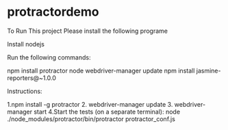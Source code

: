 protractordemo
==============
To Run This project Please install the following programe

Install nodejs

Run the following commands:

npm install protractor
node webdriver-manager update
npm install jasmine-reporters@~1.0.0



Instructions:

1.npm install -g protractor
2. webdriver-manager update
3. webdriver-manager start
4.Start the tests (on a separate terminal):  node ./node_modules/protractor/bin/protractor protractor_conf.js

